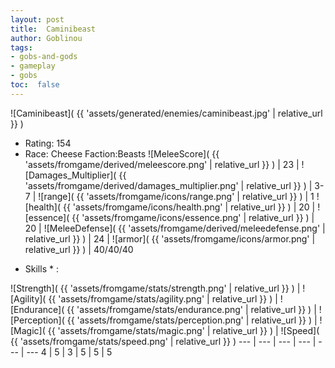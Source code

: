 ```yaml
---
layout: post
title:  Caminibeast
author: Goblinou
tags:
- gobs-and-gods
- gameplay
- gobs
toc:  false
---
```


![Caminibeast]( {{ 'assets/generated/enemies/caminibeast.jpg' | relative_url }} )
- Rating: 154
- Race: Cheese  Faction:Beasts
![MeleeScore]( {{ 'assets/fromgame/derived/meleescore.png' | relative_url }} ) | 23 | ![Damages_Multiplier]( {{ 'assets/fromgame/derived/damages_multiplier.png' | relative_url }} ) | 3-7 | ![range]( {{ 'assets/fromgame/icons/range.png' | relative_url }} ) | 1
![health]( {{ 'assets/fromgame/icons/health.png' | relative_url }} ) | 20 | ![essence]( {{ 'assets/fromgame/icons/essence.png' | relative_url }} ) | 20 | ![MeleeDefense]( {{ 'assets/fromgame/derived/meleedefense.png' | relative_url }} ) | 24 | ![armor]( {{ 'assets/fromgame/icons/armor.png' | relative_url }} ) | 40/40/40
* Skills * : 

![Strength]( {{ 'assets/fromgame/stats/strength.png' | relative_url }} ) | ![Agility]( {{ 'assets/fromgame/stats/agility.png' | relative_url }} ) | ![Endurance]( {{ 'assets/fromgame/stats/endurance.png' | relative_url }} ) | ![Perception]( {{ 'assets/fromgame/stats/perception.png' | relative_url }} ) | ![Magic]( {{ 'assets/fromgame/stats/magic.png' | relative_url }} ) | ![Speed]( {{ 'assets/fromgame/stats/speed.png' | relative_url }} )
--- | --- | --- | --- | --- | ---
4 | 5 | 3 | 5 | 5 | 5
